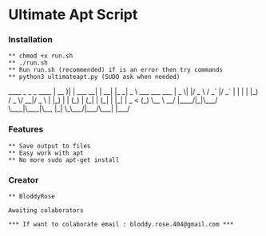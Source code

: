 # Ultimate Apt Script 

### Installation 
    ** chmod +x run.sh
    ** ./run.sh
    ** Run run.sh (recommended) if is an error then try commands  
    ** python3 ultimateapt.py (SUDO ask when needed)


<rawtext>
 ____  _           _     _       ____                
| __ )| | ___   __| | __| |_   _|  _ \ ___  ___  ___ 
|  _ \| |/ _ \ / _` |/ _` | | | | |_) / _ \/ __|/ _ \
| |_) | | (_) | (_| | (_| | |_| |  _ < (_) \__ \  __/
|____/|_|\___/ \__,_|\__,_|\__, |_| \_\___/|___/\___|
                           |___/                     
</rawtext>

### Features 
    ** Save output to files 
    ** Easy work with apt 
    ** No more sudo apt-get install 


### Creator
    ** BloddyRose

    Awaiting colaborators

    *** If want to colaborate email : bloddy.rose.404@gmail.com ***